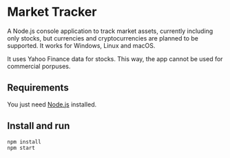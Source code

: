 # Market Tracker

A Node.js console application to track market assets,
currently including only stocks, but currencies and cryptocurrencies are planned to be supported.
It works for Windows, Linux and macOS.

It uses Yahoo Finance data for stocks.
This way, the app cannot be used for commercial porpuses.

## Requirements

You just need [Node.js](http://nodejs.org) installed.

## Install and run

```bash
npm install
npm start
```
